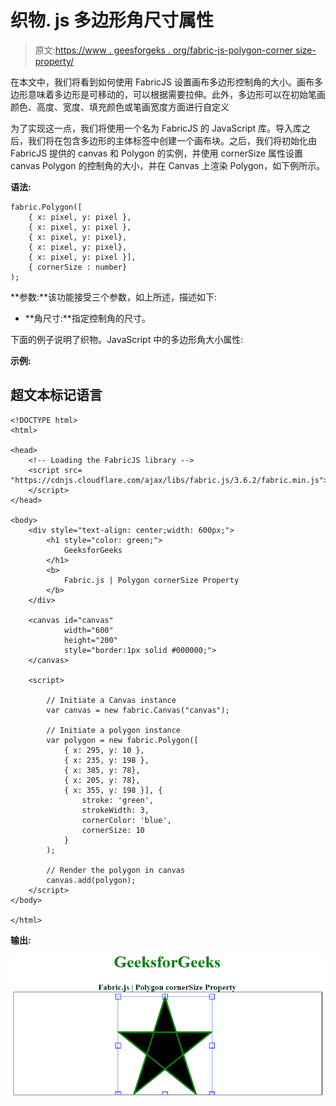 # 织物. js 多边形角尺寸属性

> 原文:[https://www . geesforgeks . org/fabric-js-polygon-corner size-property/](https://www.geeksforgeeks.org/fabric-js-polygon-cornersize-property/)

在本文中，我们将看到如何使用 FabricJS 设置画布多边形控制角的大小。画布多边形意味着多边形是可移动的，可以根据需要拉伸。此外，多边形可以在初始笔画颜色、高度、宽度、填充颜色或笔画宽度方面进行自定义

为了实现这一点，我们将使用一个名为 FabricJS 的 JavaScript 库。导入库之后，我们将在包含多边形的主体标签中创建一个画布块。之后，我们将初始化由 FabricJS 提供的 canvas 和 Polygon 的实例，并使用 cornerSize 属性设置 canvas Polygon 的控制角的大小，并在 Canvas 上渲染 Polygon，如下例所示。

**语法:**

```
fabric.Polygon([
    { x: pixel, y: pixel },
    { x: pixel, y: pixel },
    { x: pixel, y: pixel},
    { x: pixel, y: pixel},
    { x: pixel, y: pixel }],
    { cornerSize : number}
);
```

**参数:**该功能接受三个参数，如上所述，描述如下:

*   **角尺寸:**指定控制角的尺寸。

下面的例子说明了织物。JavaScript 中的多边形角大小属性:

**示例:**

## 超文本标记语言

```
<!DOCTYPE html> 
<html> 

<head> 
    <!-- Loading the FabricJS library -->
    <script src= 
"https://cdnjs.cloudflare.com/ajax/libs/fabric.js/3.6.2/fabric.min.js"> 
    </script> 
</head> 

<body> 
    <div style="text-align: center;width: 600px;"> 
        <h1 style="color: green;"> 
            GeeksforGeeks 
        </h1> 
        <b> 
            Fabric.js | Polygon cornerSize Property 
        </b> 
    </div> 

    <canvas id="canvas"
            width="600"
            height="200"
            style="border:1px solid #000000;"> 
    </canvas> 

    <script> 

        // Initiate a Canvas instance 
        var canvas = new fabric.Canvas("canvas"); 

        // Initiate a polygon instance 
        var polygon = new fabric.Polygon([ 
            { x: 295, y: 10 }, 
            { x: 235, y: 198 }, 
            { x: 385, y: 78}, 
            { x: 205, y: 78}, 
            { x: 355, y: 198 }], { 
                stroke: 'green', 
                strokeWidth: 3, 
                cornerColor: 'blue', 
                cornerSize: 10 
            }
        ); 

        // Render the polygon in canvas 
        canvas.add(polygon); 
    </script> 
</body> 

</html>
```

**输出:**

![](img/46a6994e3b122bb4be252d7941da2887.png)